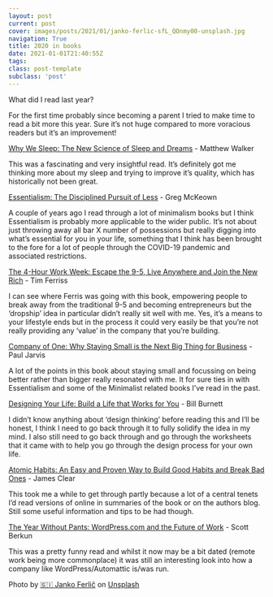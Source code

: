 ```yaml
---
layout: post
current: post
cover: images/posts/2021/01/janko-ferlic-sfL_QOnmy00-unsplash.jpg
navigation: True
title: 2020 in books
date: 2021-01-01T21:40:55Z
tags: 
class: post-template
subclass: 'post'
---
```


What did I read last year?

For the first time probably since becoming a parent I tried to make time to read a bit more this year. Sure it’s not huge compared to more voracious readers but it’s an improvement!

[Why We Sleep: The New Science of Sleep and Dreams](https://www.goodreads.com/book/show/48592299-why-we-sleep) - Matthew Walker

This was a fascinating and very insightful read. It’s definitely got me thinking more about my sleep and trying to improve it’s quality, which has historically not been great.
	
[Essentialism: The Disciplined Pursuit of Less](https://www.goodreads.com/book/show/21174350-essentialism) - Greg McKeown

A couple of years ago I read through a lot of minimalism books but I think Essentialism is probably more applicable to the wider public. It’s not about just throwing away all bar X number of possessions but really digging into what’s essential for you in your life, something that I think has been brought to the fore for a lot of people through the COVID-19 pandemic and associated restrictions.
	
[The 4-Hour Work Week: Escape the 9-5, Live Anywhere and Join the New Rich](https://www.goodreads.com/book/show/18951183-the-4-hour-work-week) - Tim Ferriss

I can see where Ferris was going with this book, empowering people to break away from the traditional 9-5 and becoming entrepreneurs but the ‘dropship’ idea in particular didn’t really sit well with me. Yes, it’s a means to your lifestyle ends but in the process it could very easily be that you’re not really providing any ‘value’ in the company that you’re building.
	
[Company of One: Why Staying Small is the Next Big Thing for Business](https://www.goodreads.com/book/show/41144788-company-of-one) - Paul Jarvis

A lot of the points in this book about staying small and focussing on being better rather than bigger really resonated with me. It for sure ties in with Essentialism and some of the Minimalist related books I’ve read in the past.

[Designing Your Life: Build a Life that Works for You](https://www.goodreads.com/book/show/31634824-designing-your-life) - Bill Burnett

I didn’t know anything about ‘design thinking’ before reading this and I’ll be honest, I think I need to go back through it to fully solidify the idea in my mind. I also still need to go back through and go through the worksheets that it came with to help you go through the design process for your own life.

[Atomic Habits: An Easy and Proven Way to Build Good Habits and Break Bad Ones](https://www.goodreads.com/book/show/54615491-atomic-habits) - James Clear

This took me a while to get through partly because a lot of a central tenets I’d read versions of online in summaries of the book or on the authors blog. Still some useful information and tips to be had though.

[The Year Without Pants: WordPress.com and the Future of Work](https://www.goodreads.com/book/show/18600085-the-year-without-pants) - Scott Berkun

This was a pretty funny read and whilst it now may be a bit dated (remote work being more commonplace) it was still an interesting look into how a company like WordPress/Automattic is/was run.

<span>Photo by <a href="https://unsplash.com/@itfeelslikefilm?utm_source=unsplash&amp;utm_medium=referral&amp;utm_content=creditCopyText">🇸🇮 Janko Ferlič</a> on <a href="https://unsplash.com/s/photos/books?utm_source=unsplash&amp;utm_medium=referral&amp;utm_content=creditCopyText">Unsplash</a></span>